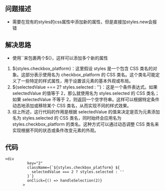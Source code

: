 ## 问题描述
* 需要在现有的styles的css属性中添加新的属性，但是直接加styles.new会报错

## 解决思路
* 使用``来包裹两个${}，这样可以添加多个新的属性
1. ${styles.checkbox_platform}：这里假设 styles 是一个包含 CSS 类名的对象。这部分表示使用名为 checkbox_platform 的 CSS 类名。这个类名可能定义了一些特定的样式属性，用于设置该元素的基本外观或布局。
2. ${selectedValue === 2? styles.selected : ''}：这是一个条件表达式。如果 selectedValue 的值等于 2，那么就使用名为 styles.selected 的 CSS 类名；如果 selectedValue 不等于 2，则返回一个空字符串。这样可以根据特定条件动态地添加或移除某个 CSS 类名，从而实现不同的样式效果。
3. 综上所述，这行代码的作用是根据 selectedValue 的值来决定是否为元素添加名为 styles.selected 的 CSS 类名，同时始终会应用名为 styles.checkbox_platform 的类名。这种方式可以通过动态调整 CSS 类名来实现根据不同的状态或条件改变元素的外观。

## 代码
```dsx
<div
          key="2"
          className={`${styles.checkbox_platform} ${
            selectedValue === 2 ? styles.selected : ''
          }`}
          onClick={() => handleSelection(2)}
        >
```
  